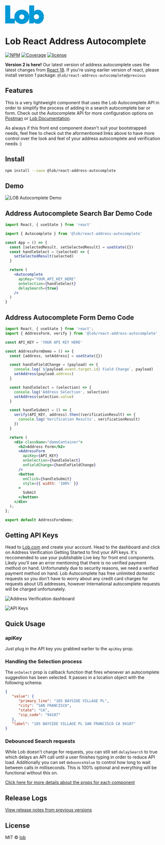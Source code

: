 <svg id="Layer_1" data-name="Layer 1" xmlns="http://www.w3.org/2000/svg" viewBox="0 0 1259 602" height="60px"><path fill="#0099d7" d="M1063,141c-47.06,0-89,18.33-121,50.78V0H780V338.74C765,222.53,666.88,138,540,138c-137,0-242,101-242,232a235,235,0,0,0,7.7,60H164V0H0V585H307l14.54-112.68C359.94,550,441.74,602,540,602c127.75,0,225.08-83.62,240-200.41V585H930V540.27c31.8,37,77.27,56.73,133,56.73,103,0,196-109,196-228C1259,239,1175,141,1063,141ZM540,450c-45,0-81-36-81-80s36-80,81-80c46,0,81,35,81,80S585,450,540,450Zm475-1c-46,0-83-36-83-80a82.8,82.8,0,0,1,82.6-83h.4c47,0,85,37,85,83C1100,413,1062,449,1015,449Z"/></svg>

# Lob React Address Autocomplete

[![NPM](https://img.shields.io/npm/v/@lob/react-address-autocomplete.svg)](https://www.npmjs.com/package/@lob/react-address-autocomplete) [![Coverage](https://img.shields.io/badge/coverage-92%25-green)]()
[![license](https://img.shields.io/badge/license-MIT-blue.svg)](https://github.com/mui-org/material-ui/blob/master/LICENSE)

**Version 2 is here!**
Our latest version of address autocomplete uses the latest changes from [React 18](https://reactjs.org/blog/2022/03/29/react-v18.html). If you're using earlier version of react, please install version 1 package: `@lob/react-address-autocomplete@previous`

## Features

 This is a very lightweight component that uses the Lob Autocomplete API in order to simplify the process of adding in a search autocomplete bar or form. Check out the Autocomplete API for more configuration options on [Postman](https://www.postman.com/lobteam/workspace/lob-public-workspace/overview) or [Lob Documentation](https://docs.lob.com/).

 As always if this front end component doesn't suit your bootstrapped needs, feel free to check out the aformentioned links above to have more control over the look and feel of your address autocomplete and verification needs :)

## Install

```bash
npm install --save @lob/react-address-autocomplete
```

## Demo

![LOB Autocomplete Demo](./demo/autocompleteDemo.gif)

## Address Autocomplete Search Bar Demo Code 

```jsx
import React, { useState } from 'react'

import { Autocomplete } from '@lob/react-address-autocomplete'

const App = () => {
  const [selectedResult, setSelectedResult] = useState({})
  const handleSelect = (selected) => {
    setSelectedResult(selected)
  }

  return (
    <Autocomplete
      apiKey="YOUR_API_KEY_HERE"
      onSelection={handleSelect}
      delaySearch={true}
    />
  )
}
```

## Address Autocomplete Form Demo Code 

```jsx
import React, { useState } from 'react';
import { AddressForm, verify } from '@lob/react-address-autocomplete'

const API_KEY = 'YOUR API KEY HERE'

const AddressFormDemo = () => {
  const [address, setAddress] = useState({})

  const handleFieldChange = (payload) => {
    console.log(`${payload.event.target.id} Field Change`, payload)
    setAddress(payload.address)
  }

  const handleSelect = (selection) => {
    console.log('Address Selection', selection)
    setAddress(selection.value)
  }

  const handleSubmit = () => {
    verify(API_KEY, address).then((verificationResult) => {
      console.log('Verification Results', verificationResult)
    })
  }

  return (
    <div className="demoContainer">
      <h2>Address Form</h2>
      <AddressForm
        apiKey={API_KEY}
        onSelection={handleSelect}
        onFieldChange={handleFieldChange}
      />
      <button
        onClick={handleSubmit}
        style={{ width: '100%' }}
      >
        Submit
      </button>
    </div>
  );
};

export default AddressFormDemo;
```


## Getting API Keys

Head to [Lob.com](https://www.lob.com/) and create your account. Head to the dashboard and click on Address Verification Getting Started to find your API keys. It's reccomended to use your publishable Live key for front end components. Likely you'll see an error mentioning that there is no verified payment method on hand. Unfortunately due to security reasons, we need a verified payment method on hand. Lob Autocomplete has free unlimited domestic requests so you don't have to worry about any credit card charges for requests about US addresses, however International autocomplete requests will be charged unfortunately. 

![Address Verification dashboard](./demo/imageedit_3_7790103450.png)

![API Keys](./demo/imageedit_9_6449771641.png)

## Quick Usage

### apiKey

Just plug in the API key you grabbed earlier to the `apiKey` prop.

### Handling the Selection process

The `onSelect` prop is callback function that fires whenever an autocomplete suggestion has been selected. It passes in a location object with the following schema:

```json
{
   "value": {
      "primary_line": "185 BAYSIDE VILLAGE PL",
      "city": "SAN FRANCISCO",
      "state": "CA",
      "zip_code": "94107"
   },
   "label": "185 BAYSIDE VILLAGE PL SAN FRANCISCO CA 94107"
}
```

### Debounced Search requests

While Lob doesn't charge for requests, you can still set `delaySearch` to true which delays an API call until a user finishes typing in order to reduce API load. Additionally you can set `debounceValue` to control how long to wait between calls in milliseconds. This is 100% optional and everything will be functional without this on. 

[Click here for more details about the props for each component](https://github.com/lob/react-address-autocomplete/wiki/React-Address-Autocomplete-Component-Props)


## Release Logs
[View release notes from previous versions](https://github.com/lob/react-address-autocomplete/releases)

## License

MIT © [lob](https://github.com/lob)
